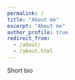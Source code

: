 ```yaml
---
permalink: /
title: "About me"
excerpt: "About me"
author_profile: true
redirect_from: 
  - /about/
  - /about.html
---
```


Short bio
